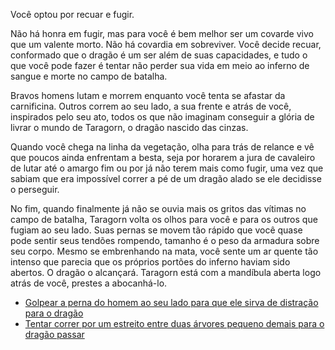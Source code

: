 Você optou por recuar e fugir. 
 
Não há honra em fugir, mas para você é bem melhor ser um covarde vivo que um valente morto. Não há covardia em sobreviver. Você decide recuar, conformado que o dragão é um ser além de suas capacidades, e tudo o que você pode fazer é tentar não perder sua vida em meio ao inferno de sangue e morte no campo de batalha. 
 
Bravos homens lutam e morrem enquanto você tenta se afastar da carnificina. Outros correm ao seu lado, a sua frente e atrás de você, inspirados pelo seu ato, todos os que não imaginam conseguir a glória de livrar o mundo de Taragorn, o dragão nascido das cinzas.  
 
Quando você chega na linha da vegetação, olha para trás de relance e vê que poucos ainda enfrentam a besta, seja por horarem a jura de cavaleiro de lutar até o amargo fim ou por já não terem mais como fugir, uma vez que sabiam que era impossível correr a pé de um dragão alado se ele decidisse o perseguir. 
 
No fim, quando finalmente já não se ouvia mais os gritos das vítimas no campo de batalha, Taragorn volta os olhos para você e para os outros que fugiam ao seu lado. Suas pernas se movem tão rápido que você quase pode sentir seus tendões rompendo, tamanho é o peso da armadura sobre seu corpo. Mesmo se embrenhando na mata, você sente um ar quente tão intenso que parecia que os próprios portões do inferno haviam sido abertos.  O dragão o alcançará. Taragorn está com a mandíbula aberta logo atrás de você, prestes a abocanhá-lo. 

<ul>
    <li><a href="rota_baa.html">Golpear a perna do homem ao seu lado para que ele sirva de distração para o dragão</a></li>
    <li><a href="rota_bab.html">Tentar correr por um estreito entre duas árvores pequeno demais para o dragão passar</a></li>
</ul>
